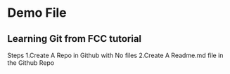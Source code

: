 # Demo File
## Learning Git from FCC tutorial
Steps
1.Create A Repo in Github with No files
2.Create A Readme.md file in the  Github Repo
